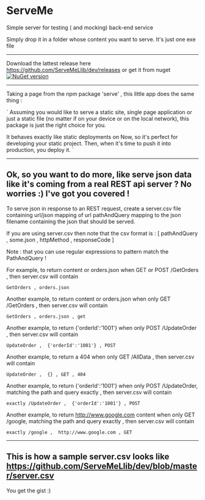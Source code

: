 # ServeMe
Simple server for testing ( and mocking) back-end service


Simply drop it in a folder whose content you want to serve. It's just one exe file 

----

Download the lattest release here https://github.com/ServeMeLlib/dev/releases or get it from nuget 
[![NuGet version](https://badge.fury.io/nu/serveme.svg)](https://badge.fury.io/nu/serveme)


----

Taking a page from the npm package 'serve' , this little app does the same thing :

`
Assuming you would like to serve a static site, single page application or just a static file (no matter if on your device or on the local network), this package is just the right choice for you.

It behaves exactly like static deployments on Now, so it's perfect for developing your static project. Then, when it's time to push it into production, you deploy it.
`


----
Ok, so you want to do more, like serve json data like it's coming from a real REST api server ? No worries :) I've got you covered !
----

To serve json in response to an REST request, create a server.csv file containing url/json mapping of url pathAndQuery mapping to the json filename containing the json that should be served.

If you are using server.csv then note that the csv format is :
[ pathAndQuery , some.json , httpMethod  , responseCode ]

Note : that you can use regular expressions to pattern match the PathAndQuery !

For example, to return content or orders.json when GET or POST /GetOrders , then server.csv will contain 

`GetOrders , orders.json`

Another example, to return content or orders.json when only GET /GetOrders , then server.csv will contain 

`GetOrders , orders.json , get`

Another example, to return {'orderId':'1001'}  when only POST /UpdateOrder , then server.csv will contain 

`UpdateOrder ,  {'orderId':'1001'} , POST`

Another example, to return a 404  when only GET /AllData , then server.csv will contain 

`UpdateOrder ,  {} , GET , 404`

Another example, to return {'orderId':'1001'}  when only POST /UpdateOrder, matching the path and query exactly , then server.csv will contain 

`exactly /UpdateOrder ,  {'orderId':'1001'} , POST`

Another example, to return http://www.google.com content  when only GET /google, matching the path and query exactly , then server.csv will contain 

`exactly /google ,  http://www.google.com , GET`
      
----
This is how a sample server.csv looks like https://github.com/ServeMeLlib/dev/blob/master/server.csv
----
You get the gist :)
